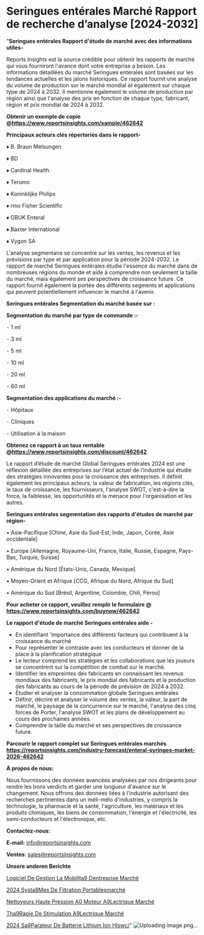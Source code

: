 # Seringues entérales Marché Rapport de recherche d’analyse [2024-2032]

"<strong>Seringues entérales Rapport d'étude de marché avec des informations utiles-</strong>

Reports Insights est la source crédible pour obtenir les rapports de marché qui vous fourniront l'avance dont votre entreprise a besoin. Les informations détaillées du marché Seringues entérales sont basées sur les tendances actuelles et les jalons historiques. Ce rapport fournit une analyse du volume de production sur le marché mondial et également sur chaque type de 2024 à 2032. Il mentionne également le volume de production par région ainsi que l'analyse des prix en fonction de chaque type, fabricant, région et prix mondial de 2024 à 2032.

<strong><b>Obtenir un exemple de copie @</b></strong><a href=https://www.reportsinsights.com/sample/462642><strong><b>https://www.reportsinsights.com/sample/462642</b></strong></a>

<b>Principaux acteurs clés répertoriés dans le rapport-</b>

<b> </b>♦ B. Braun Melsungen

♦ BD

♦ Cardinal Health

♦ Terumo

♦ Koninklijke Philips

♦ rmo Fisher Scientific

♦ GBUK Enteral

♦ Baxter International

♦ Vygon SA

L'analyse segmentaire se concentre sur les ventes, les revenus et les prévisions par type et par application pour la période 2024-2032. Le rapport de marché Seringues entérales étudie l'essence du marché dans de nombreuses régions du monde et aide à comprendre non seulement la taille du marché, mais également ses perspectives de croissance future. Ce rapport fournit également la portée des différents segments et applications qui peuvent potentiellement influencer le marché à l'avenir.

<strong>Seringues entérales Segmentation du marché basée sur :</strong>

<strong>Segmentation du marché par type de commande :-</strong>

⁃ 1 ml

⁃ 3 ml

⁃ 5 ml

⁃ 10 ml

⁃ 20 ml

⁃ 60 ml

<strong>Segmentation des applications du marché :-</strong>

⁃ Hôpitaux

⁃ Cliniques

⁃ Utilisation à la maison

<strong><b>Obtenez ce rapport à un taux rentable @</b></strong><a href=https://www.reportsinsights.com/discount/462642><strong><b>https://www.reportsinsights.com/discount/462642</b></strong></a>

Le rapport d’étude de marché Global Seringues entérales 2024 est une réflexion détaillée des entreprises sur l’état actuel de l’industrie qui étudie des stratégies innovantes pour la croissance des entreprises. Il définit également les principaux acteurs, la valeur de fabrication, les régions clés, le taux de croissance, les fournisseurs, l'analyse SWOT, c'est-à-dire la force, la faiblesse, les opportunités et la menace pour l'organisation et les autres.

<strong>Seringues entérales segmentation des rapports d'études de marché par région-</strong>

• Asie-Pacifique [Chine, Asie du Sud-Est, Inde, Japon, Corée, Asie occidentale]

• Europe [Allemagne, Royaume-Uni, France, Italie, Russie, Espagne, Pays-Bas, Turquie, Suisse]

• Amérique du Nord [États-Unis, Canada, Mexique]

• Moyen-Orient et Afrique [CCG, Afrique du Nord, Afrique du Sud]

• Amérique du Sud [Brésil, Argentine, Colombie, Chili, Pérou]

<strong>Pour acheter ce rapport, veuillez remplir le formulaire @   <a href=https://www.reportsinsights.com/buynow/462642>https://www.reportsinsights.com/buynow/462642</a></strong>

<strong>Le rapport d'étude de marché Seringues entérales aide -</strong>
<ul>
  <li>En identifiant 'importance des différents facteurs qui contribuent à la croissance du marché</li>
  <li>Pour représenter le contraste avec les conducteurs et donner de la place à la planification stratégique</li>
  <li>Le lecteur comprend les stratégies et les collaborations que les joueurs se concentrent sur la compétition de combat sur le marché.</li>
  <li>Identifier les empreintes des fabricants en connaissant les revenus mondiaux des fabricants, le prix mondial des fabricants et la production des fabricants au cours de la période de prévision de 2024 à 2032.</li>
  <li>Étudier et analyser la consommation globale Seringues entérales</li>
  <li>Définir, décrire et analyser le volume des ventes, la valeur, la part de marché, le paysage de la concurrence sur le marché, l'analyse des cinq forces de Porter, l'analyse SWOT et les plans de développement au cours des prochaines années.</li>
  <li>Comprendre la taille du marché et ses perspectives de croissance future.</li>
</ul>

<strong>Parcourir le rapport complet sur Seringues entérales marchés <a href=https://reportsinsights.com/industry-forecast/enteral-syringes-market-2026-462642>https://reportsinsights.com/industry-forecast/enteral-syringes-market-2026-462642</a></strong>

<strong>À propos de nous:</strong>

Nous fournissons des données avancées analysées par nos dirigeants pour rendre les bons verdicts et garder une longueur d'avance sur le changement. Nous offrons des données liées à l'industrie autorisant des recherches pertinentes dans un méli-mélo d'industries, y compris la technologie, la pharmacie et la santé, l'agriculture, les matériaux et les produits chimiques, les biens de consommation, l'énergie et l'électricité, les semi-conducteurs et l'électronique, etc.

<strong>Contactez-nous:</strong>

<strong>E-mail:</strong> <a href=mailto:info@reportsinsights.com>info@reportsinsights.com</a>

<strong>Ventes</strong>: <a href=mailto:sales@reportsinsights.com>sales@reportsinsights.com</a>

<strong>Unsere anderen Berichte</strong>

<a href=https://www.linkedin.com/pulse/logiciel-de-gestion-la-mobilit%C3%A9-dentreprise-march%C3%A9-nxkcc/>Logiciel De Gestion La Mobilita9 Dentreprise Marché</a>

<a href=https://www.linkedin.com/pulse/2024-syst%C3%A8mes-de-filtration-portablesmarch%C3%A9-segmentation-kt0xc/>2024 Systa8Mes De Filtration Portablesmarché</a>

<a href=https://www.linkedin.com/pulse/nettoyeurs-haute-pression-%25C3%25A0-moteur-%25C3%25A9lectrique-march%25C3%25A9domaines>Nettoyeurs Haute Pression A0 Moteur A9Lectrique Marché</a>

<a href=https://www.linkedin.com/pulse/th%C3%A9rapie-de-stimulation-%C3%A9lectrique-march%C3%A9-rapport-ljuyc/>Tha9Rapie De Stimulation A9Lectrique Marché</a>

<a href=https://www.linkedin.com/pulse/2024-s%C3%A9parateur-de-batterie-lithium-ion-hlswc/>2024 Sa9Parateur De Batterie Lithium Ion Hlswc/</a>"
![Uploading image.png…]()
